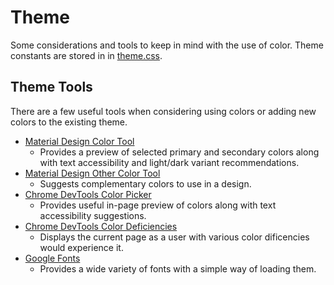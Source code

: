 # Theme

Some considerations and tools to keep in mind with the use of color. Theme
constants are stored in in [theme.css](/www/styles/theme.css).

## Theme Tools

There are a few useful tools when considering using colors or adding new colors
to the existing theme.

* [Material Design Color Tool](https://material.io/resources/color/#!/?view.left=0&view.right=0&primary.color=0D47A1)
    * Provides a preview of selected primary and secondary colors along with
    text accessibility and light/dark variant recommendations.
* [Material Design Other Color Tool](https://material.io/design/color/the-color-system.html#tools-for-picking-colors)
    * Suggests complementary colors to use in a design.
* [Chrome DevTools Color Picker](https://developers.google.com/web/tools/chrome-devtools/accessibility/reference#contrast)
    * Provides useful in-page preview of colors along with text accessibility
    suggestions.
* [Chrome DevTools Color Deficiencies](https://developers.google.com/web/updates/2020/03/devtools#vision-deficiencies)
    * Displays the current page as a user with various color dificencies would
    experience it.
* [Google Fonts](https://fonts.google.com/)
    * Provides a wide variety of fonts with a simple way of loading them.